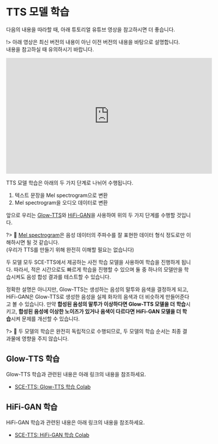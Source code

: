 # TTS 모델 학습

다음의 내용을 따라할 때, 아래 튜토리얼 유튜브 영상을 참고하시면 더 좋습니다.

!> 아래 영상은 최신 버전의 내용이 아닌 이전 버전의 내용을 바탕으로 설명합니다.  
내용을 참고하실 때 유의하시기 바랍니다.

<div class="video-container">
    <iframe width="560" height="315" src="https://www.youtube.com/embed/e-BmK9VZzRM" frameborder="0" allow="accelerometer; autoplay; encrypted-media; gyroscope; picture-in-picture" allowfullscreen></iframe>
</div>

TTS 모델 학습은 아래의 두 가지 단계로 나뉘어 수행됩니다.

1. 텍스트 문장을 Mel spectrogram으로 변환
1. Mel spectrogram을 오디오 데이터로 변환 

앞으로 우리는 [Glow-TTS](https://arxiv.org/abs/2005.11129)와 [HiFi-GAN](https://arxiv.org/abs/2010.05646)을 사용하여 위의 두 가지 단계를 수행할 것입니다.

?> :memo: [Mel spectrogram](https://medium.com/analytics-vidhya/understanding-the-mel-spectrogram-fca2afa2ce53)은
음성 데이터의 주파수를 잘 표현한 데이터 형식 정도로만 이해하시면 될 것 같습니다.  
(우리가 TTS를 만들기 위해 완전히 이해할 필요는 없습니다)

두 모델 모두 SCE-TTS에서 제공하는 사전 학습 모델을 사용하여 학습을 진행하게
됩니다. 따라서, 적은 시간으로도 빠르게 학습을 진행할 수 있으며 둘 중 하나의
모델만을 학습시켜도 음성 합성 결과를 테스트할 수 있습니다.

정확한 설명은 아니지만, Glow-TTS는 생성하는 음성의 말투와 음색을 결정하게 되고,
HiFi-GAN은 Glow-TTS로 생성한 음성을 실제 화자의 음색과 더 비슷하게 만들어준다고
볼 수 있습니다. 만약 **합성된 음성의 말투가 이상하다면 Glow-TTS 모델을 더**
**학습**시키고, **합성된 음성에 이상한 노이즈가 있거나 음색이 다르다면**
**HiFi-GAN 모델을 더 학습**시켜 문제를 개선할 수 있습니다.

?> :memo: 두 모델의 학습은 완전히 독립적으로 수행되므로, 두 모델의 학습 순서는 최종 결과물에 영향을 주지 않습니다.

## Glow-TTS 학습

Glow-TTS 학습과 관련된 내용은 아래 링크의 내용을 참조하세요.

- [SCE-TTS: Glow-TTS 학습 Colab](https://colab.research.google.com/drive/1L5o8joH8LDV37eupNUpqqWrOcw1sGCit)

## HiFi-GAN 학습

HiFi-GAN 학습과 관련된 내용은 아래 링크의 내용을 참조하세요.

- [SCE-TTS: HiFi-GAN 학습 Colab](https://colab.research.google.com/drive/1iwDe-seKo4L-xwb4nttsbu0fEHI__nTo)